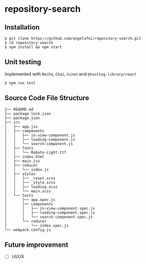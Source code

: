 # repository-search

## Installation

```shell
$ git clone https://github.com/angelafei/repository-search.git
$ cd repository-search
$ npm install && npm start
```  

## Unit testing
Implemented with `Mocha`, `Chai`, `Sinon` and `@testing-library/react`
```shell
$ npm run test
```  


## Source Code File Structure
```
├── README.md
├── package-lock.json
├── package.json
├── src
│   ├── app.jsx
│   ├── components
│   │   ├── in-view-component.js
│   │   ├── loading-component.js
│   │   └── search-component.js
│   ├── fonts
│   │   └── Roboto-Light.ttf
│   ├── index.html
│   ├── main.jsx
│   ├── reducer
│   │   └── index.js
│   ├── styles
│   │   ├── _reset.scss
│   │   ├── _style.scss
│   │   ├── loading.scss
│   │   └── main.scss
│   └── tests
│       ├── app.spec.js
│       ├── components
│       │   ├── in-view-component.spec.js
│       │   ├── loading-component.spec.js
│       │   └── search-component.spec.js
│       └── reducer
│           └── index.spec.js
└── webpack.config.js
```

## Future improvement
  - [ ] UI/UX